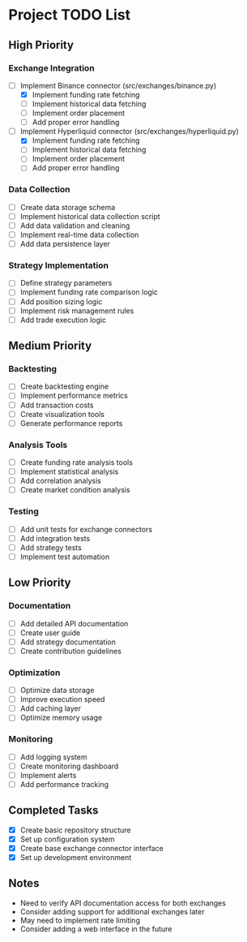 # Project TODO List

## High Priority

### Exchange Integration
- [ ] Implement Binance connector (src/exchanges/binance.py)
  - [X] Implement funding rate fetching
  - [ ] Implement historical data fetching
  - [ ] Implement order placement
  - [ ] Add proper error handling
- [ ] Implement Hyperliquid connector (src/exchanges/hyperliquid.py)
  - [X] Implement funding rate fetching
  - [ ] Implement historical data fetching
  - [ ] Implement order placement
  - [ ] Add proper error handling

### Data Collection
- [ ] Create data storage schema
- [ ] Implement historical data collection script
- [ ] Add data validation and cleaning
- [ ] Implement real-time data collection
- [ ] Add data persistence layer

### Strategy Implementation
- [ ] Define strategy parameters
- [ ] Implement funding rate comparison logic
- [ ] Add position sizing logic
- [ ] Implement risk management rules
- [ ] Add trade execution logic

## Medium Priority

### Backtesting
- [ ] Create backtesting engine
- [ ] Implement performance metrics
- [ ] Add transaction costs
- [ ] Create visualization tools
- [ ] Generate performance reports

### Analysis Tools
- [ ] Create funding rate analysis tools
- [ ] Implement statistical analysis
- [ ] Add correlation analysis
- [ ] Create market condition analysis

### Testing
- [ ] Add unit tests for exchange connectors
- [ ] Add integration tests
- [ ] Add strategy tests
- [ ] Implement test automation

## Low Priority

### Documentation
- [ ] Add detailed API documentation
- [ ] Create user guide
- [ ] Add strategy documentation
- [ ] Create contribution guidelines

### Optimization
- [ ] Optimize data storage
- [ ] Improve execution speed
- [ ] Add caching layer
- [ ] Optimize memory usage

### Monitoring
- [ ] Add logging system
- [ ] Create monitoring dashboard
- [ ] Implement alerts
- [ ] Add performance tracking

## Completed Tasks
- [x] Create basic repository structure
- [x] Set up configuration system
- [x] Create base exchange connector interface
- [x] Set up development environment

## Notes
- Need to verify API documentation access for both exchanges
- Consider adding support for additional exchanges later
- May need to implement rate limiting
- Consider adding a web interface in the future 